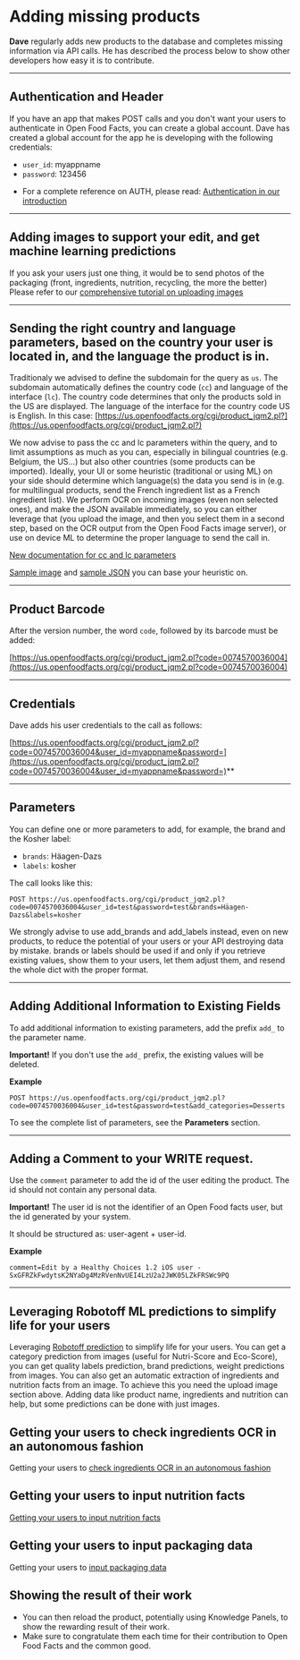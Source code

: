 # Adding missing products

**Dave** regularly adds new products to the database and completes missing information via API calls. He has described the process below to show other developers how easy it is to contribute.

---

## Authentication and Header

If you have an app that makes POST calls and you don't want your users to authenticate in Open Food Facts, you can create a global account. Dave has created a global account for the app he is developing with the following credentials:

- `user_id`: myappname
- `password`: 123456

* For a complete reference on AUTH, please read: [Authentication in our introduction](../index.md#authentication)

---

## Adding images to support your edit, and get machine learning predictions
If you ask your users just one thing, it would be to send photos of the packaging (front, ingredients, nutrition, recycling, the more the better)
Please refer to our [comprehensive tutorial on uploading images](../tutorial-uploading-photo-to-a-product.md)

---

## Sending the right country and language parameters, based on the country your user is located in, and the language the product is in.

Traditionaly we advised to define the subdomain for the query as `us`. The subdomain automatically defines the country code (`cc`) and language of the interface (`lc`). The country code determines that only the products sold in the US are displayed. The language of the interface for the country code US is English.
In this case:
[https://us.openfoodfacts.org/cgi/product_jqm2.pl?​​​​​​​](https://us.openfoodfacts.org/cgi/product_jqm2.pl?​​​​​​​)

We now advise to pass the cc and lc parameters within the query, and to limit assumptions as much as you can, especially in bilingual countries (e.g. Belgium, the US…) but also other countries (some products can be imported).
Ideally, your UI or some heuristic (traditional or using ML) on your side should determine which language(s) the data you send is in (e.g. for multilingual products, send the French ingredient list as a French ingredient list).
We perform OCR on incoming images (even non selected ones), and make the JSON available immediately, so you can either leverage that (you upload the image, and then you select them in a second step, based on the OCR output from the Open Food Facts image server), or use on device ML to determine the proper language to send the call in.

[New documentation for cc and lc parameters​​​​​​​](https://openfoodfacts.github.io/openfoodfacts-server/api/ref-v2/#cmp--parameters-cc)

[Sample image](https://images.openfoodfacts.org/images/products/26073347/2.jpg) and [sample JSON](https://images.openfoodfacts.org/images/products/26073347/2.json) you can base your heuristic on.

---

## Product Barcode

After the version number, the word `code`, followed by its barcode must be added:

[https://us.openfoodfacts.org/cgi/product_jqm2.pl?code=0074570036004](https://us.openfoodfacts.org/cgi/product_jqm2.pl?code=0074570036004)

---

## Credentials

Dave adds his user credentials to the call as follows:

[https://us.openfoodfacts.org/cgi/product_jqm2.pl?code=0074570036004&user_id=myappname&password=](https://us.openfoodfacts.org/cgi/product_jqm2.pl?code=0074570036004&user_id=myappname&password=)**

---

## Parameters

You can define one or more parameters to add, for example, the brand and the Kosher label:

- `brands`: Häagen-Dazs
- `labels`: kosher


The call looks like this:

`POST https://us.openfoodfacts.org/cgi/product_jqm2.pl?code=0074570036004&user_id=test&password=test&brands=Häagen-Dazs&labels=kosher`

We strongly advise to use add_brands and add_labels instead, even on new products, to reduce the potential of your users or your API destroying data by mistake. brands or labels should be used if and only if you retrieve existing values, show them to your users, let them adjust them, and resend the whole dict with the proper format.

---

## Adding Additional Information to Existing Fields

To add additional information to existing parameters, add the prefix `add_` to the parameter name.

**Important!** If you don't use the `add_` prefix, the existing values will be deleted.

**Example**

`POST https://us.openfoodfacts.org/cgi/product_jqm2.pl?code=0074570036004&user_id=test&password=test&add_categories=Desserts`

To see the complete list of parameters, see the **Parameters** section.

---

## Adding a Comment to your WRITE request.

Use the `comment` parameter to add the id of the user editing the product. The id should not contain any personal data.

**Important!** The user id is not the identifier of an Open Food facts user, but the id generated by your system.

It should be structured as: user-agent + user-id.

**Example**

`comment=Edit by a Healthy Choices 1.2 iOS user - SxGFRZkFwdytsK2NYaDg4MzRVenNvUEI4LzU2a2JWK05LZkFRSWc9PQ`


---
## Leveraging Robotoff ML predictions to simplify life for your users

Leveraging [Robotoff prediction](../intro-robotoff.md) to simplify life for your users.
You can get a category prediction from images (useful for Nutri-Score and Eco-Score), you can get quality labels prediction, brand predictions, weight predictions from images. You can also get an automatic extraction of ingredients and nutrition facts from an image.
To achieve this you need the upload image section above. Adding data like product name, ingredients and nutrition can help, but some predictions can be done with just images.

## Getting your users to check ingredients OCR in an autonomous fashion

Getting your users to [check ingredients OCR in an autonomous fashion](./get-ingredient-related-analysis.md)

## Getting your users to input nutrition facts

[Getting your users to input nutrition facts](../../dev/explain-nutrition-data.md)

## Getting your users to input packaging data

Getting your users to [input packaging data](../../dev/explain-packaging-data.md)

## Showing the result of their work

- You can then reload the product, potentially using Knowledge Panels, to show the rewarding result of their work.
- Make sure to congratulate them each time for their contribution to Open Food Facts and the common good.


 
